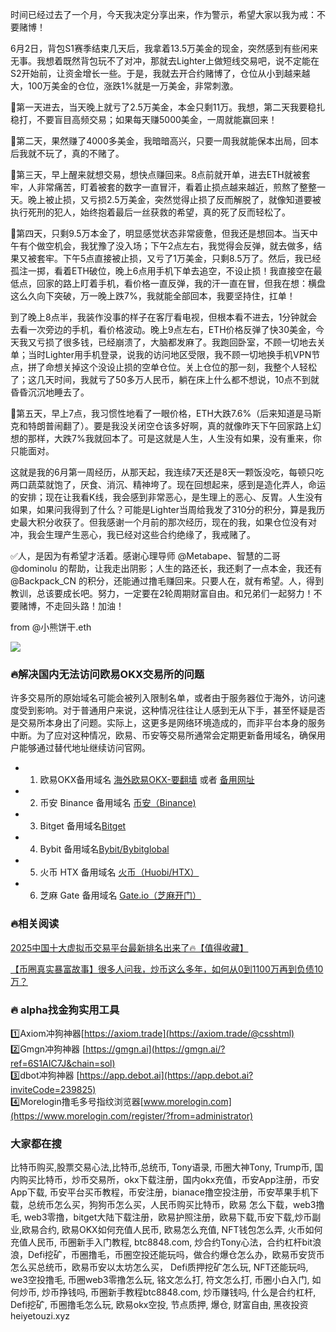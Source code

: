 时间已经过去了一个月，今天我决定分享出来，作为警示，希望大家以我为戒：不要赌博！

6月2日，背包S1赛季结束几天后，我拿着13.5万美金的现金，突然感到有些闲来无事。我想着既然背包玩不了对冲，那就去Lighter上做短线交易吧，说不定能在S2开始前，让资金增长一些。于是，我就去开合约赌博了，仓位从小到越来越大，100万美金的仓位，涨跌1%就是一万美金，非常刺激。

🔸第一天进去，当天晚上就亏了2.5万美金，本金只剩11万。我想，第二天我要稳扎稳打，不要盲目高频交易；如果每天赚5000美金，一周就能赢回来！

🔹第二天，果然赚了4000多美金，我暗暗高兴，只要一周我就能保本出局，回本后我就不玩了，真的不赌了。

🔸第三天，早上醒来就想交易，想快点赚回来。8点前就开单，进去ETH就被套牢，人非常痛苦，盯着被套的数字一直冒汗，看着止损点越来越近，煎熬了整整一天。晚上被止损，又亏损2.5万美金，突然觉得止损了反而解脱了，就像知道要被执行死刑的犯人，始终抱着最后一丝获救的希望，真的死了反而轻松了。

🔹第四天，只剩9.5万本金了，明显感觉状态非常疲惫，但我还是想回本。当天中午有个做空机会，我犹豫了没入场；下午2点左右，我觉得会反弹，就去做多，结果又被套牢。下午5点直接被止损，又亏了1万美金，只剩8.5万了。然后，我已经孤注一掷，看着ETH破位，晚上6点用手机下单去追空，不设止损！我直接空在最低点，回家的路上盯着手机，看价格一直反弹，我的汗一直在冒，但我在想：横盘这么久向下突破，万一晚上跌7%，我就能全部回本，我要坚持住，扛单！

到了晚上8点半，我装作没事的样子在客厅看电视，但根本看不进去，1分钟就会去看一次旁边的手机，看价格波动。晚上9点左右，ETH价格反弹了快30美金，今天我又亏损了很多钱，已经崩溃了，大脑都发麻了。我跑回卧室，不顾一切地去关单；当时Lighter用手机登录，说我的访问地区受限，我不顾一切地换手机VPN节点，拼了命想关掉这个没设止损的空单仓位。关上仓位的那一刻，我整个人轻松了；这几天时间，我就亏了50多万人民币，躺在床上什么都不想说，10点不到就昏昏沉沉地睡去了。

🔸第五天，早上7点，我习惯性地看了一眼价格，ETH大跌7.6%（后来知道是马斯克和特朗普闹翻了）。要是我没关闭空仓该多好啊，真的就像昨天下午回家路上幻想的那样，大跌7%我就回本了。可是这就是人生，人生没有如果，没有重来，你只能面对。

这就是我的6月第一周经历，从那天起，我连续7天还是8天一颗饭没吃，每顿只吃两口蔬菜就饱了，厌食、消沉、精神垮了。现在回想起来，感到是造化弄人，命运的安排；现在让我看K线，我会感到非常恶心，是生理上的恶心、反胃。人生没有如果，如果问我得到了什么？可能是Lighter当周给我发了310分的积分，算是我历史最大积分收获了。但我感谢一个月前的那次经历，现在的我，如果仓位没有对冲，我会生理产生恶心，我已经对这些合约绝缘了，我戒赌了。

✅人，是因为有希望才活着。感谢心理导师 @Metabape、智慧的二哥 @dominolu 的帮助，让我走出阴影；人生的路还长，我还剩了一点本金，我还有 @Backpack_CN 的积分，还能通过撸毛赚回来。只要人在，就有希望。人，得到教训，总该要成长吧。努力，一定要在2轮周期财富自由。和兄弟们一起努力！不要赌博，不走回头路！加油！

from @小熊饼干.eth

[![](https://307e939.webp.li/20250707123931852.png)](https://btc8848.com/top-10-exchanges)

### 🔥解决国内无法访问欧易OKX交易所的问题
许多交易所的原始域名可能会被列入限制名单，或者由于服务器位于海外，访问速度受到影响。对于普通用户来说，这种情况往往让人感到无从下手，甚至怀疑是否是交易所本身出了问题。实际上，这更多是网络环境造成的，而非平台本身的服务中断。为了应对这种情况，欧易、币安等交易所通常会定期更新备用域名，确保用户能够通过替代地址继续访问官网。

- 1. 欧易OKX备用域名 [海外欧易OKX-要翻墙](https://www.okx.com/zh-hans/join/74873351) 或者 [备用网址](https://www.chouyi.world/zh-hans/join/74873351) 
- 2. 币安 Binance 备用域名 [币安（Binance)](https://accounts.binance.com/zh-CN/register?ref=36457687)
- 3. Bitget 备用域名[Bitget](https://www.bitget.com/zh-CN/referral/register?from=referral&clacCode=VRNEYUTR)
- 4. Bybit 备用域名[Bybit/Bybitglobal](https://www.bybitglobal.com/zh-MY/invite/?ref=VMKORMM)
- 5. 火币 HTX 备用域名 [火币（Huobi/HTX）](https://www.htx.com/invite/zh-cn/1f?invite_code=whf45223)
- 6. 芝麻 Gate 备用域名 [Gate.io（芝麻开门）](https://www.gate.io/zh/signup?ref_type=103&ref=A1ERAQ)

### 🔥相关阅读
[2025中国十大虚拟币交易平台最新排名出来了🔥【值得收藏】](https://btc8848.com/top-10-exchanges/)

[【币圈真实暴富故事】很多人问我，炒币这么多年，如何从0到1100万再到负债10万？](https://heiyetouzi.xyz/biquanstory001/)

### 🔥 alpha找金狗实用工具
1️⃣Axiom冲狗神器[https://axiom.trade](https://axiom.trade/@csshtml)  
2️⃣Gmgn冲狗神器 [https://gmgn.ai](https://gmgn.ai/?ref=6S1AIC7J&chain=sol)  
3️⃣dbot冲狗神器 [https://app.debot.ai](https://app.debot.ai?inviteCode=239825)  
4️⃣Morelogin撸毛多号指纹浏览器[www.morelogin.com](https://www.morelogin.com/register/?from=administrator)  

### 大家都在搜
比特币购买,股票交易心法,比特币,总统币, Tony语录, 币圈大神Tony, Trump币, 国内购买比特币，炒币交易所，okx下载注册，国内okx充值，币安App注册，币安App下载, 币安平台买币教程，币安注册，bianace撸空投注册，币安苹果手机下载，总统币怎么买，狗狗币怎么买，人民币购买比特币，欧易 怎么下载，web3撸毛, web3零撸，bitget大陆下载注册，欧易护照注册，欧易下载,币安下载,炒币副业,欧易合约, 欧易OKX如何充值人民币, 欧易怎么充值, NFT钱包怎么弄, 火币如何充值人民币, 币圈新手入门教程, btc8848.com, 炒合约Tony心法，合约杠杆bit浪浪，Defi挖矿，币圈撸毛，币圈空投还能玩吗，做合约爆仓怎么办，欧易币安货币怎么买总统币，欧易币安以太坊怎么买， Defi质押挖矿怎么玩, NFT还能玩吗, we3空投撸毛, 币圈web3零撸怎么玩, 铭文怎么打, 符文怎么打, 币圈小白入门, 如何炒币, 炒币挣钱吗, 币圈新手教程btc8848.com, 炒币赚钱吗, 什么是合约杠杆, Defi挖矿, 币圈撸毛怎么玩, 欧易okx空投, 节点质押, 爆仓, 财富自由, 黑夜投资heiyetouzi.xyz